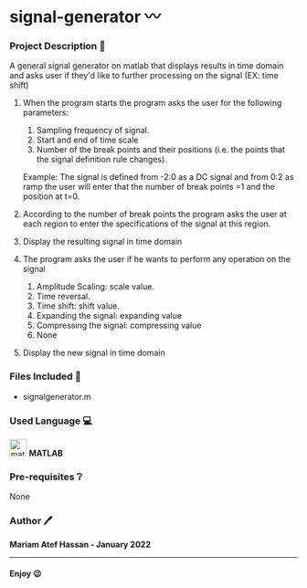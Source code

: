 # signal-generator 〰️

### Project Description :page_facing_up:
A general signal generator on matlab that displays results in time domain and asks user if they'd like to further processing on the signal (EX: time shift)

1. When the program starts the program asks the user for the following parameters:
    1. Sampling frequency of signal.
    2. Start and end of time scale
    3. Number of the break points and their positions (i.e. the points that the signal definition rule changes).

    Example: The signal is defined from -2:0 as a DC signal and from 0:2 as ramp the user will enter that the number of break points =1 and the position at t=0.

2. According to the number of break points the program asks the user at each region to enter the specifications of the signal at this region.

3. Display the resulting signal in time domain
4. The program asks the user if he wants to perform any operation on the signal
    1. Amplitude Scaling: scale value.
    2. Time reversal.
    3. Time shift: shift value.
    4. Expanding the signal: expanding value
    5. Compressing the signal: compressing value
    6. None
5. Display the new signal in time domain


### Files Included 	:file_folder:

- signalgenerator.m

### Used Language 💻

<img src="https://upload.wikimedia.org/wikipedia/commons/thumb/2/21/Matlab_Logo.png/667px-Matlab_Logo.png" alt="matlab" width="30" height="30"> __MATLAB__

### Pre-requisites :grey_question:

None

### Author 🖊️

**Mariam Atef Hassan  - January 2022**

<hr>

#### Enjoy :wink:

